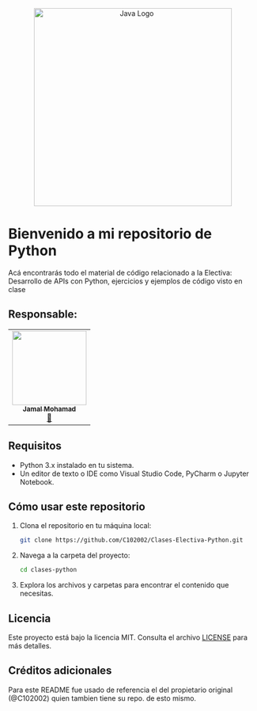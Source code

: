 ﻿<div align="center">
  <img src="./public/icons/Python-Logo.png" width="400" alt="Java Logo" />
</div>

# Bienvenido a mi repositorio de Python

Acá encontrarás todo el material de código relacionado a la Electiva: Desarrollo de APIs con Python, ejercicios
y ejemplos de código visto en clase

## Responsable:

<table align="center">
    <tbody>
        <tr>
            <td align="center"><a href="https://github.com/jamer1215" rel="nofollow"><img src="https://avatars.githubusercontent.com/u/145820049?s=400&u=a5f91ef3051785805dead6575fbeca853449139e&v=4" width="150px;" alt="" style="max-width:100%;"><br><sub><b>Jamal Mohamad</b></sub></a><br><a href="https://github.com/jamer1215/ElectivaPython" title="Commits"><g-emoji class="g-emoji" alias="book" fallback-src="https://github.githubassets.com/images/icons/emoji/unicode/1f4d6.png">📖</g-emoji></a></td>
        </tr>
    </tbody>
</table>


## Requisitos

- Python 3.x instalado en tu sistema.
- Un editor de texto o IDE como Visual Studio Code, PyCharm o Jupyter Notebook.

## Cómo usar este repositorio

1. Clona el repositorio en tu máquina local:
    ```bash
    git clone https://github.com/C102002/Clases-Electiva-Python.git
    ```
2. Navega a la carpeta del proyecto:
    ```bash
    cd clases-python
    ```
3. Explora los archivos y carpetas para encontrar el contenido que necesitas.

## Licencia

Este proyecto está bajo la licencia MIT. Consulta el archivo [LICENSE](LICENSE) para más detalles.

## Créditos adicionales

Para este README fue usado de referencia el del propietario original (@C102002) quien tambien tiene su repo. de esto mismo.
